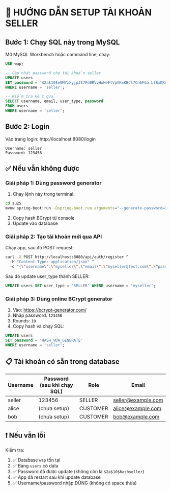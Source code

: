 # 🔐 HƯỚNG DẪN SETUP TÀI KHOẢN SELLER

## Bước 1: Chạy SQL này trong MySQL

Mở MySQL Workbench hoặc command line, chạy:

```sql
USE wap;

-- Cập nhật password cho tài khoản seller
UPDATE users 
SET password = '$2a$10$e0MYzXyjpJS7Pd0RVvHwHeFtVpVKxKBCl7Cn6FGa.Ll8xKKqqfLq2'
WHERE username = 'seller';

-- Kiểm tra kết quả
SELECT username, email, user_type, password 
FROM users 
WHERE username = 'seller';
```

## Bước 2: Login

Vào trang login: http://localhost:8080/login

```
Username: seller
Password: 123456
```

## ✅ Nếu vẫn không được

### Giải pháp 1: Dùng password generator

1. Chạy lệnh này trong terminal:
```bash
cd su25
mvnw spring-boot:run -Dspring-boot.run.arguments="--generate-password=123456"
```

2. Copy hash BCrypt từ console
3. Update vào database

### Giải pháp 2: Tạo tài khoản mới qua API

Chạy app, sau đó POST request:

```bash
curl -X POST http://localhost:8080/api/auth/register ^
  -H "Content-Type: application/json" ^
  -d "{\"username\":\"myseller\",\"email\":\"myseller@test.com\",\"password\":\"123456\",\"confirmPassword\":\"123456\",\"phoneNumber\":\"0900111222\",\"gender\":\"male\",\"termsAccepted\":true,\"captchaResponse\":\"test\"}"
```

Sau đó update user_type thành SELLER:
```sql
UPDATE users SET user_type = 'SELLER' WHERE username = 'myseller';
```

### Giải pháp 3: Dùng online BCrypt generator

1. Vào: https://bcrypt-generator.com/
2. Nhập password: `123456`
3. Rounds: `10`
4. Copy hash và chạy SQL:

```sql
UPDATE users 
SET password = 'HASH_VỪA_GENERATE'
WHERE username = 'seller';
```

## 📋 Tài khoản có sẵn trong database

| Username | Password (sau khi chạy SQL) | Role | Email |
|----------|-----------|------|-------|
| seller | 123456 | SELLER | seller@example.com |
| alice | (chưa setup) | CUSTOMER | alice@example.com |
| bob | (chưa setup) | CUSTOMER | bob@example.com |

## ❗ Nếu vẫn lỗi

Kiểm tra:
1. ✅ Database `wap` tồn tại
2. ✅ Bảng `users` có data
3. ✅ Password đã được update (không còn là `$2a$10$hashseller`)
4. ✅ App đã restart sau khi update database
5. ✅ Username/password nhập ĐÚNG (không có space thừa)

